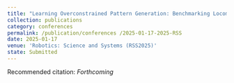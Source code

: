 ```yaml
---
title: "Learning Overconstrained Pattern Generation: Benchmarking Locomotion with Closed-Loop Legs"
collection: publications
category: conferences 
permalink: /publication/conferences /2025-01-17-2025-RSS
date: 2025-01-17
venue: 'Robotics: Science and Systems (RSS2025)'
state: Submitted
---
```

Recommended citation: *Forthcoming*